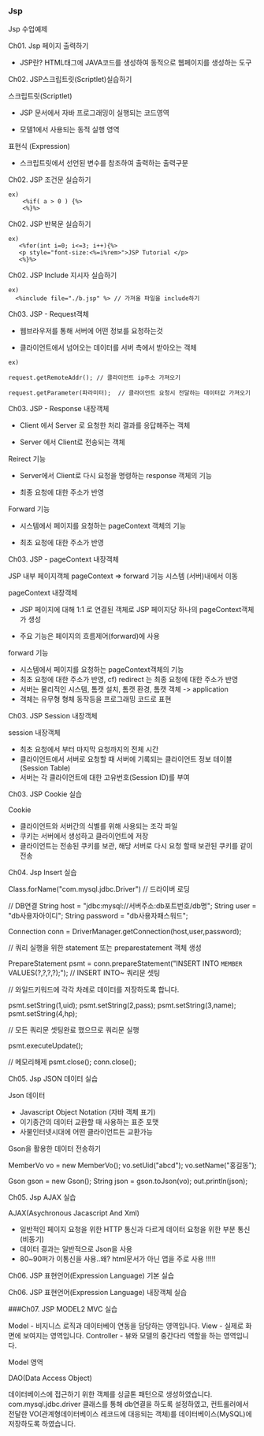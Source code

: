 ### Jsp 

Jsp 수업예제

Ch01. Jsp 페이지 출력하기

- JSP란? HTML태그에 JAVA코드를 생성하여 동적으로 웹페이지를 생성하는 도구

Ch02. JSP스크립트릿(Scriptlet)실습하기

스크립트릿(Scriptlet)

  - JSP 문서에서 자바 프로그래밍이 실행되는 코드영역 
  
  - 모델1에서 사용되는 동적 실행 영역
  
표현식 (Expression)

  - 스크립트릿에서 선언된 변수를 참조하여 출력하는 출력구문  
  

Ch02. JSP 조건문 실습하기 

```
ex)
    <%if( a > 0 ) {%> 
    <%}%>
```

Ch02. JSP 반복문 실습하기

```
ex) 
   <%for(int i=0; i<=3; i++){%>
   <p style="font-size:<%=i%rem>">JSP Tutorial </p>
   <%}%>
```

Ch02. JSP Include 지시자 실습하기  

```
ex) 
  <%include file="./b.jsp" %> // 가져올 파일을 include하기
```

Ch03. JSP - Request객체

- 웹브라우저를 통해 서버에 어떤 정보를 요청하는것

- 클라이언트에서 넘어오는 데이터를 서버 측에서 받아오는 객체

```
ex) 

request.getRemoteAddr(); // 클라이언트 ip주소 가져오기

request.getParameter(파라미터);  // 클라이언트 요청시 전달하는 데이터값 가져오기

```

Ch03. JSP - Response 내장객체

- Client 에서 Server 로 요청한 처리 결과를 응답해주는 객체 

- Server 에서 Client로 전송되는 객체 

Reirect 기능 

- Server에서 Client로 다시 요청을 명령하는 response 객체의 기능 

- 최종 요청에 대한 주소가 반영 

Forward 기능 

- 시스템에서 페이지를 요청하는 pageContext 객체의 기능 

- 최초 요청에 대한 주소가 반영 


Ch03. JSP - pageContext 내장객체

JSP 내부 페이지객체 pageContext => forward 기능 시스템 (서버)내에서 이동 
	
pageContext 내장객체

- JSP 페이지에 대해 1:1 로 연결된 객체로 JSP 페이지당 하나의 pageContext객체가 생성 

- 주요 기능은 페이지의 흐름제어(forward)에 사용 

forward 기능 

- 시스템에서 페이지를 요청하는 pageContext객체의 기능 
- 최초 요청에 대한 주소가 반영, cf) redirect 는 최종 요청에 대한 주소가 반영 
- 서버는 물리적인 시스템, 톰캣 설치, 톰캣 환경, 톰캣 객체 -> application
- 객체는 유무형 형체 동작등을 프로그래밍 코드로 표현 


Ch03. JSP Session 내장객체

session 내장객체

- 최초 요청에서 부터 마지막 요청까지의 전체 시간
- 클라이언트에서 서버로 요청할 때 서버에 기록되는 클라이언트 정보 테이블 (Session Table)
- 서버는 각 클라이언트에 대한 고유번호(Session ID)를 부여 

Ch03. JSP Cookie 실습

Cookie

 - 클라이언트와 서버간의 식별를 위해 사용되는 조각 파일 
 - 쿠키는 서버에서 생성하고 클라이언트에 저장
 - 클라이언트는 전송된 쿠키를 보관, 해당 서버로 다시 요청 할때 보관된 쿠키를 같이 전송 


Ch04. Jsp Insert 실습

Class.forName("com.mysql.jdbc.Driver") // 드라이버 로딩

// DB연결 
String host = "jdbc:mysql://서버주소:db포트번호/db명";
String user = "db사용자아이디";
String password = "db사용자패스워드";

Connection conn = DriverManager.getConnection(host,user,password);

// 쿼리 실행을 위한 statement 또는 preparestatement 객체 생성 

PrepareStatement psmt = conn.prepareStatement("INSERT INTO `MEMBER` VALUES(?,?,?,?);"); // INSERT INTO~ 쿼리문 셋팅 

// 와일드키워드에 각각 차례로 데이터를 저장하도록 합니다. 

psmt.setString(1,uid);
psmt.setString(2,pass);
psmt.setString(3,name);
psmt.setString(4,hp);

//  모든 쿼리문 셋팅완료 했으므로 쿼리문 실행

psmt.executeUpdate();

//  메모리해제 
psmt.close();
conn.close();

Ch05. Jsp JSON 데이터 실습

Json 데이터

- Javascript  Object Notation (자바 객체 표기) 
- 이기종간의 데이터 교환할 때 사용하는 표준 포맷
- 사물인터넷시대에 어떤 클라이언트든 교환가능 

Gson을 활용한 데이터 전송하기 

MemberVo vo = new MemberVo();
vo.setUid("abcd");
vo.setName("홍길동");

Gson gson = new Gson();
String json = gson.toJson(vo);
out.println(json);


Ch05. Jsp AJAX 실습

AJAX(Asychronous Jacascript And Xml)

- 일반적인 페이지 요청을 위한 HTTP 통신과 다르게 데이터 요청을 위한 부분 통신 (비동기)
- 데이터 결과는 일반적으로 Json을 사용 
- 80~90퍼가 이통신을 사용..왜? html문서가 아닌 앱을 주로 사용 !!!!!


Ch06. JSP 표현언어(Expression Language) 기본 실습


Ch06. JSP 표현언어(Expression Language) 내장객체 실습



###Ch07. JSP MODEL2 MVC 실습

Model -      비지니스 로직과 데이터베이 연동을 담당하는 영역입니다. 
View -       실제로 화면에 보여지는 영역입니다.
Controller - 뷰와 모델의 중간다리 역할을 하는 영역입니다. 

Model 영역

DAO(Data Access Object)

데이터베이스에 접근하기 위한 객체를 싱글톤 패턴으로 생성하였습니다.
com.mysql.jdbc.driver 클래스를 통해 db연결을 하도록 설정하였고, 
컨트롤러에서 전달한 VO(관계형데이터베이스 레코드에 대응되는 객체)를 
데이터베이스(MySQL)에 저장하도록 하였습니다.




